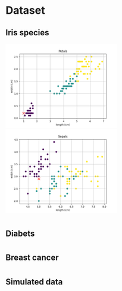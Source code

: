 # Dataset

## Iris species

<img src='https://github.com/minte9/mlearning-pages/blob/main/main/datasets/iris_species/images/image1.png' width=300> <img src='https://github.com/minte9/mlearning-pages/blob/main/main/datasets/iris_species/images/image2.png' width=300>

#

## Diabets

#

## Breast cancer

#

## Simulated data

